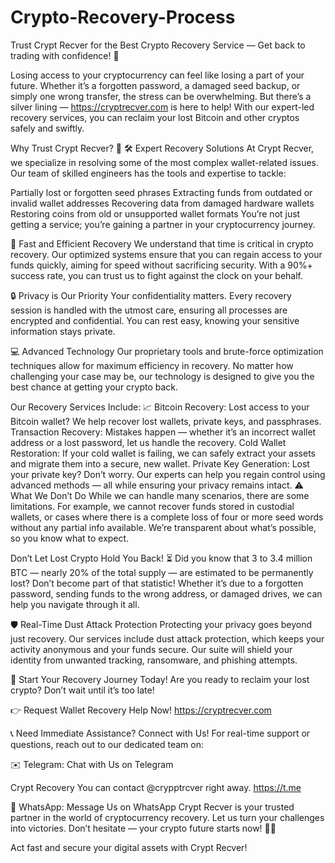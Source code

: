 # Crypto-Recovery-Process
Trust Crypt Recver for the Best Crypto Recovery Service — Get back to trading with confidence! 💪

Losing access to your cryptocurrency can feel like losing a part of your future. Whether it’s a forgotten password, a damaged seed backup, or simply one wrong transfer, the stress can be overwhelming. But there’s a silver lining —
https://cryptrecver.com
is here to help! With our expert-led recovery services, you can reclaim your lost Bitcoin and other cryptos safely and swiftly.

Why Trust Crypt Recver? 🤝
🛠️ Expert Recovery Solutions
At Crypt Recver, we specialize in resolving some of the most complex wallet-related issues. Our team of skilled engineers has the tools and expertise to tackle:

Partially lost or forgotten seed phrases
Extracting funds from outdated or invalid wallet addresses
Recovering data from damaged hardware wallets
Restoring coins from old or unsupported wallet formats
You’re not just getting a service; you’re gaining a partner in your cryptocurrency journey.

🚀 Fast and Efficient Recovery
We understand that time is critical in crypto recovery. Our optimized systems ensure that you can regain access to your funds quickly, aiming for speed without sacrificing security. With a 90%+ success rate, you can trust us to fight against the clock on your behalf.

🔒 Privacy is Our Priority
Your confidentiality matters. Every recovery session is handled with the utmost care, ensuring all processes are encrypted and confidential. You can rest easy, knowing your sensitive information stays private.

💻 Advanced Technology
Our proprietary tools and brute-force optimization techniques allow for maximum efficiency in recovery. No matter how challenging your case may be, our technology is designed to give you the best chance at getting your crypto back.

Our Recovery Services Include: 📈
Bitcoin Recovery: Lost access to your Bitcoin wallet? We help recover lost wallets, private keys, and passphrases.
Transaction Recovery: Mistakes happen — whether it’s an incorrect wallet address or a lost password, let us handle the recovery.
Cold Wallet Restoration: If your cold wallet is failing, we can safely extract your assets and migrate them into a secure, new wallet.
Private Key Generation: Lost your private key? Don’t worry. Our experts can help you regain control using advanced methods — all while ensuring your privacy remains intact.
⚠️ What We Don’t Do
While we can handle many scenarios, there are some limitations. For example, we cannot recover funds stored in custodial wallets, or cases where there is a complete loss of four or more seed words without any partial info available. We’re transparent about what’s possible, so you know what to expect.

Don’t Let Lost Crypto Hold You Back! ⏳
Did you know that 3 to 3.4 million BTC — nearly 20% of the total supply — are estimated to be permanently lost? Don’t become part of that statistic! Whether it’s due to a forgotten password, sending funds to the wrong address, or damaged drives, we can help you navigate through it all.

🛡️ Real-Time Dust Attack Protection
Protecting your privacy goes beyond just recovery. Our services include dust attack protection, which keeps your activity anonymous and your funds secure. Our suite will shield your identity from unwanted tracking, ransomware, and phishing attempts.

🎉 Start Your Recovery Journey Today!
Are you ready to reclaim your lost crypto? Don’t wait until it’s too late!

👉 Request Wallet Recovery Help Now!
https://cryptrecver.com


📞 Need Immediate Assistance? Connect with Us!
For real-time support or questions, reach out to our dedicated team on:

✉️ Telegram: Chat with Us on Telegram

Crypt Recovery
You can contact @crypptrcver right away.
https://t.me

💬 WhatsApp: Message Us on WhatsApp
Crypt Recver is your trusted partner in the world of cryptocurrency recovery. Let us turn your challenges into victories. Don’t hesitate — your crypto future starts now! 🚀✨

Act fast and secure your digital assets with Crypt Recver!

